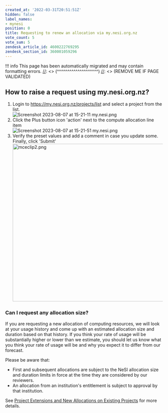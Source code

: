 ```yaml
---
created_at: '2022-03-31T20:51:51Z'
hidden: false
label_names:
- mynesi
position: 0
title: Requesting to renew an allocation via my.nesi.org.nz
vote_count: 5
vote_sum: 5
zendesk_article_id: 4600222769295
zendesk_section_id: 360001059296
---
```



[//]: <> (REMOVE ME IF PAGE VALIDATED)
[//]: <> (vvvvvvvvvvvvvvvvvvvv)
!!! info
    This page has been automatically migrated and may contain formatting errors.
[//]: <> (^^^^^^^^^^^^^^^^^^^^)
[//]: <> (REMOVE ME IF PAGE VALIDATED)
<h2 id="01FZGWBZBC2HRNRMM9RXFH2WR5">How to raise a request using my.nesi.org.nz?</h2>
<ol>
<li>Login to <a href="https://my.nesi.org.nz/projects/list">https://my.nesi.org.nz/projects/list</a> and select a project from the list.<br><img src="https://support.nesi.org.nz/hc/article_attachments/7614368934415" alt="Screenshot 2023-08-07 at 15-21-11 my.nesi.png">
</li>
<li>Click the Plus button icon 'action' next to the compute allocation line item <br><img src="https://support.nesi.org.nz/hc/article_attachments/7614368936079" alt="Screenshot 2023-08-07 at 15-21-51 my.nesi.png">
</li>
<li>Verify the preset values and add a comment in case you update some. <br>Finally, click 'Submit' <br><img src="https://support.nesi.org.nz/hc/article_attachments/4600269021199" alt="mceclip2.png" width="636" height="505">
</li>
</ol>
<h3 id="01FZGWAGDRM2ZFQHW5XYY4FP4G">Can I request any allocation size?</h3>
<p>If you are requesting a new allocation of computing resources, we will look at your usage history and come up with an estimated allocation size and duration based on that history. If you think your rate of usage will be substantially higher or lower than we estimate, you should let us know what you think your rate of usage will be and why you expect it to differ from our forecast.</p><p>Please be aware that:</p><ul>
<li>First and subsequent allocations are subject to the NeSI allocation size and duration limits in force at the time they are considered by our reviewers.</li>
<li>An allocation from an institution's entitlement is subject to approval by that institution.</li>
</ul>
<p>See <a href="https://support.nesi.org.nz/hc/en-gb/articles/360000202196" target="_blank" rel="noopener noreferrer">Project Extensions and New Allocations on Existing Projects</a> for more details.</p>
<p> </p>